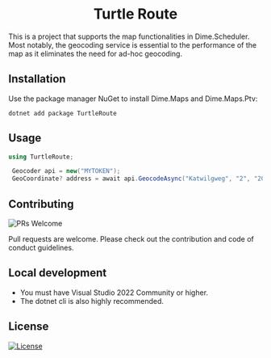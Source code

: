 <div align="center">
<h1> Turtle Route </h1>
</div>

This is a project that supports the map functionalities in Dime.Scheduler. Most notably, the geocoding service is essential to the performance of the map as it eliminates the need for ad-hoc geocoding.

## Installation

Use the package manager NuGet to install Dime.Maps and Dime.Maps.Ptv:

```cli
dotnet add package TurtleRoute
```

## Usage

``` csharp
using TurtleRoute;

 Geocoder api = new("MYTOKEN");
 GeoCoordinate? address = await api.GeocodeAsync("Katwilgweg", "2", "2050", "Antwerpen", "", "BE");
```

## Contributing

![PRs Welcome](https://img.shields.io/badge/PRs-welcome-brightgreen.svg?style=flat-square)

Pull requests are welcome. Please check out the contribution and code of conduct guidelines.

## Local development

- You must have Visual Studio 2022 Community or higher.
- The dotnet cli is also highly recommended.

## License

[![License](http://img.shields.io/:license-mit-blue.svg?style=flat-square)](http://badges.mit-license.org)